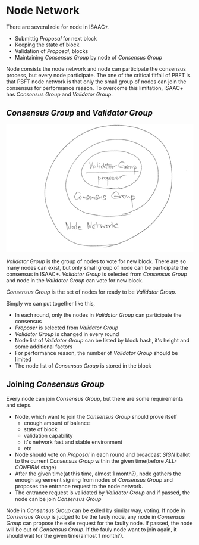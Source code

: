 # Node Network

There are several role for node in ISAAC+.

* Submittig *Proposal* for next block
* Keeping the state of block
* Validation of *Proposal*, blocks
* Maintaining *Consensus Group* by node of *Consensus Group*

Node consists the node network and node can participate the consensus process, but every node participate. The one of the critical fitfall of PBFT is that PBFT node network is that only the small group of nodes can join the consensus for performance reason. To overcome this limitation, ISAAC+ has *Consensus Group* and *Validator Group*.

## *Consensus Group* and *Validator Group*

![Node Network Groups](./images/network-groups.png "Node Network Groups in ISAAC+")

*Validator Group* is the group of nodes to vote for new block. There are so many nodes can exist, but only small group of node can be participate the consensus in ISAAC+. *Validator Group* is selected from *Consensus Group* and node in the *Validator Group* can vote for new block.

*Consensus Group* is the set of nodes for ready to be *Validator Group*.

Simply we can put together like this,

* In each round, only the nodes in *Validator Group* can participate the consensus
* *Proposer* is selected from *Validator Group*
* *Validator Group* is changed in every round
* Node list of *Validator Group* can be listed by block hash, it's height and some additional factors
* For performance reason, the number of *Validator Group* should be limited
* The node list of *Consensus Group* is stored in the block

## Joining *Consensus Group*

Every node can join *Consensus Group*, but there are some requirements and steps.

* Node, which want to join the *Consensus Group* should prove itself
    - enough amount of balance
    - state of block
    - validation capability
    - it's network fast and stable environment
    - etc
* Node should vote on *Proposal* in each round and broadcast *SIGN* ballot to the current *Consensus Group* within the given time(before *ALL-CONFIRM* stage)
* After the given time(at this time, almost 1 month?), node gathers the enough agreement signing from nodes of *Consensus Group* and proposes the entrance request to the node network.
* The entrance request is validated by *Validator Group* and if passed, the node can be join *Consensus Group*

Node in *Consensus Group* can be exiled by similar way, voting. If node in *Consensus Group* is judged to be the fauly node, any node in *Consensus Group* can propose the exile request for the faulty node. If passed, the node will be out of *Consensus Group*. If the fauly node want to join again, it should wait for the given time(almost 1 month?).

